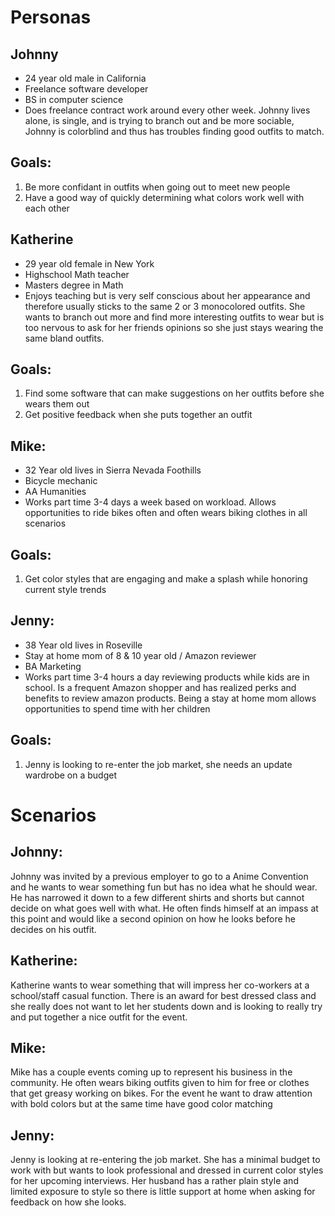 # Personas
## Johnny 
  * 24 year old male in California
  * Freelance software developer
  * BS in computer science
  * Does freelance contract work around every other week. Johnny lives alone, is single, and is trying to branch out and be more sociable, Johnny is colorblind and 
    thus has troubles finding good outfits to match.
## Goals:
  1. Be more confidant in outfits when going out to meet new people
  2. Have a good way of quickly determining what colors work well with each other

## Katherine
  * 29 year old female in New York
  * Highschool Math teacher
  * Masters degree in Math
  * Enjoys teaching but is very self conscious about her appearance and therefore usually sticks to the same 2 or 3 monocolored outfits. She wants to branch out more     and find more interesting outfits to wear but is too nervous to ask for her friends opinions so she just stays wearing the same bland outfits.
## Goals:
  1. Find some software that can make suggestions on her outfits before she wears them out
  2. Get positive feedback when she puts together an outfit

## Mike:
  * 32 Year old lives in Sierra Nevada Foothills
  * Bicycle mechanic
  * AA  Humanities
  * Works part time 3-4 days a week based on workload. Allows opportunities to ride bikes often and often wears biking clothes in all scenarios
## Goals:
  1. Get color styles that are engaging and make a splash while honoring current style trends

## Jenny:
  * 38 Year old lives in Roseville
  * Stay at home mom of 8 & 10 year old / Amazon reviewer
  * BA Marketing
  * Works part time 3-4 hours a day reviewing products while kids are in school. Is a frequent Amazon shopper and has realized perks and benefits to review amazon        products. Being a stay at home mom allows opportunities to spend time with her children 
## Goals:
  1. Jenny is looking to re-enter the job market, she needs an update wardrobe on a budget


# Scenarios
## Johnny: 
Johnny was invited by a previous employer to go to a Anime Convention and he wants to wear something fun but has no idea what he should wear. He has narrowed it down to a few different shirts and shorts but cannot decide on what goes well with what. He often finds himself at an impass at this point and would like a second opinion on how he looks before he decides on his outfit.

## Katherine: 
Katherine wants to wear something that will impress her co-workers at a school/staff casual function. There is an award for best dressed class and she really does not want to let her students down and is looking to really try and put together a nice outfit for the event.

## Mike: 
Mike has a couple events coming up to represent his business in the community. He often wears biking outfits given to him for free or clothes that get greasy working on bikes. For the event he want to draw attention with bold colors but at the same time have good color matching   

## Jenny: 
Jenny is looking at re-entering the job market. She has a minimal budget to work with but wants to look professional and dressed in current color styles for her upcoming interviews. Her husband has a rather plain style and limited exposure to style so there is little support at home when asking for feedback on how she looks.
